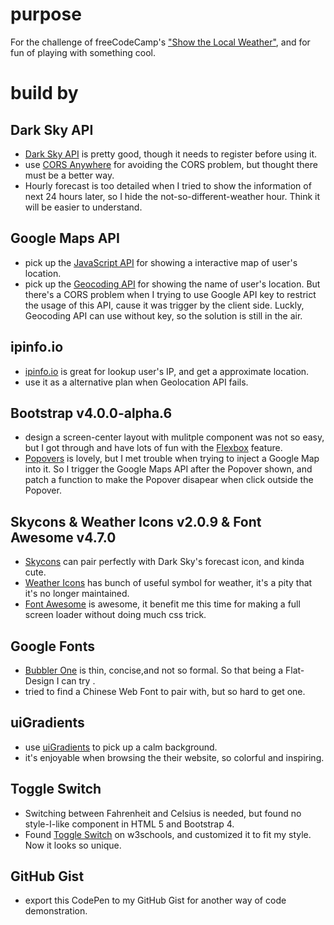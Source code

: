 # purpose
For the challenge of freeCodeCamp's ["Show the Local Weather"](https://www.freecodecamp.com/challenges/show-the-local-weather), and for fun of playing with something cool.

# build by

## Dark Sky API 

* [Dark Sky API](https://darksky.net/dev/) is pretty good, though it needs to register before using it.
* use [CORS Anywhere](https://github.com/Rob--W/cors-anywhere/) for avoiding the CORS problem, but thought there must be a better way.
* Hourly forecast is too detailed when I tried to show the information of next 24 hours later, so I hide the not-so-different-weather hour. Think it will be easier to understand. 

## Google Maps API

* pick up the [JavaScript API](https://developers.google.com/maps/documentation/javascript/tutorial) for showing a interactive map of user's location.  
* pick up the [Geocoding API](https://developers.google.com/maps/documentation/geocoding/) for showing the name of user's location. But there's a CORS problem when I trying to use Google API key to restrict the usage of this API, cause it was trigger by the client side. Luckly, Geocoding API can use without key, so the solution is still in the air. 

## ipinfo.io

* [ipinfo.io](http://ipinfo.io/developers) is great for lookup user's IP, and get a approximate location.
* use it as a alternative plan when Geolocation API fails.

## Bootstrap v4.0.0-alpha.6

* design a screen-center layout with mulitple component was not so easy, but I got through and have lots of fun with the [Flexbox](https://v4-alpha.getbootstrap.com/utilities/flexbox/) feature.
* [Popovers](https://v4-alpha.getbootstrap.com/components/popovers/) is lovely, but I met trouble when trying to inject a Google Map into it. So I trigger the Google Maps API after the Popover shown, and patch a function to make the Popover disapear when click outside the Popover. 

## Skycons & Weather Icons v2.0.9 & Font Awesome v4.7.0

* [Skycons](https://darkskyapp.github.io/skycons/) can pair perfectly with Dark Sky's forecast icon, and kinda cute.
* [Weather Icons](https://erikflowers.github.io/weather-icons/) has bunch of useful symbol for weather, it's a pity that it's no longer maintained.  
* [Font Awesome](http://fontawesome.io) is awesome, it benefit me this time for making a full screen loader without doing much css trick.

## Google Fonts

* [Bubbler One](https://fonts.google.com/specimen/Bubbler+One) is thin, concise,and not so formal. So that being a Flat-Design I can try . 
* tried to find a Chinese Web Font to pair with, but so hard to get one.

## uiGradients

* use [uiGradients](https://uigradients.com/) to pick up a calm background. 
* it's enjoyable when browsing the their website, so colorful and inspiring. 

## Toggle Switch

* Switching between Fahrenheit and Celsius is needed, but found no style-I-like component in HTML 5 and Bootstrap 4.
* Found [Toggle Switch](https://www.w3schools.com/howto/howto_css_switch.asp) on w3schools, and customized it to fit my style. Now it looks so unique.

## GitHub Gist

* export this CodePen to my GitHub Gist for another way of code demonstration.